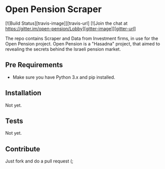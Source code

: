 # Open Pension Scraper

[![Build Status][travis-image]][travis-url] [![Join the chat at https://gitter.im/open-pension/Lobby][gitter-image]][gitter-url]

The repo contains Scraper and Data from Investment firms, in use for the Open Pension project. Open Pension is a "Hasadna" project, that aimed to revealing the secrets behind the Israeli pension market.

## Pre Requirements

* Make sure you have Python 3.x and pip installed.

## Installation

Not yet.

## Tests

Not yet.

## Contribute

Just fork and do a pull request (;
